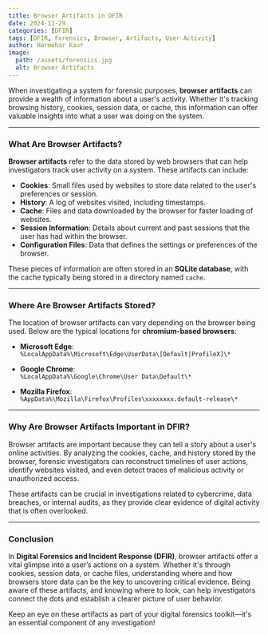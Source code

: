 ```yaml
---
title: Browser Artifacts in DFIR  
date: 2024-11-29  
categories: [DFIR]  
tags: [DFIR, Forensics, Browser, Artifacts, User Activity]  
author: Harmehar Kaur  
image:  
  path: /assets/forensics.jpg  
  alt: Browser Artifacts  
---
```


When investigating a system for forensic purposes, **browser artifacts** can provide a wealth of information about a user's activity. Whether it's tracking browsing history, cookies, session data, or cache, this information can offer valuable insights into what a user was doing on the system.

---

### What Are Browser Artifacts?

**Browser artifacts** refer to the data stored by web browsers that can help investigators track user activity on a system. These artifacts can include:

- **Cookies**: Small files used by websites to store data related to the user's preferences or session.
- **History**: A log of websites visited, including timestamps.
- **Cache**: Files and data downloaded by the browser for faster loading of websites.
- **Session Information**: Details about current and past sessions that the user has had within the browser.
- **Configuration Files**: Data that defines the settings or preferences of the browser.

These pieces of information are often stored in an **SQLite database**, with the cache typically being stored in a directory named `cache`. 

---

### Where Are Browser Artifacts Stored?

The location of browser artifacts can vary depending on the browser being used. Below are the typical locations for **chromium-based browsers**:

- **Microsoft Edge**:  
  `%LocalAppData%\Microsoft\Edge\UserData\[Default|ProfileX]\*`

- **Google Chrome**:  
  `%LocalAppData%\Google\Chrome\User Data\Default\*`

- **Mozilla Firefox**:  
  `%AppData%\Mozilla\Firefox\Profiles\xxxxxxxx.default-release\*`

---

### Why Are Browser Artifacts Important in DFIR?

Browser artifacts are important because they can tell a story about a user's online activities. By analyzing the cookies, cache, and history stored by the browser, forensic investigators can reconstruct timelines of user actions, identify websites visited, and even detect traces of malicious activity or unauthorized access.

These artifacts can be crucial in investigations related to cybercrime, data breaches, or internal audits, as they provide clear evidence of digital activity that is often overlooked.

---

### Conclusion

In **Digital Forensics and Incident Response (DFIR)**, browser artifacts offer a vital glimpse into a user’s actions on a system. Whether it's through cookies, session data, or cache files, understanding where and how browsers store data can be the key to uncovering critical evidence. Being aware of these artifacts, and knowing where to look, can help investigators connect the dots and establish a clearer picture of user behavior.

Keep an eye on these artifacts as part of your digital forensics toolkit—it's an essential component of any investigation!

